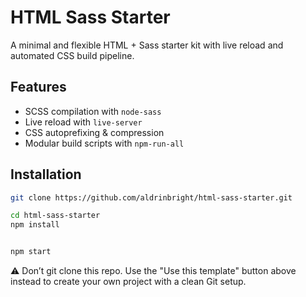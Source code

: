 # HTML Sass Starter

A minimal and flexible HTML + Sass starter kit with live reload and automated CSS build pipeline.

## Features

- SCSS compilation with `node-sass`
- Live reload with `live-server`
- CSS autoprefixing & compression
- Modular build scripts with `npm-run-all`

## Installation

```bash
git clone https://github.com/aldrinbright/html-sass-starter.git

```

```bash
cd html-sass-starter
npm install
```

```bash

npm start
```

⚠️ Don’t git clone this repo. Use the "Use this template" button above instead to create your own project with a clean Git setup.
